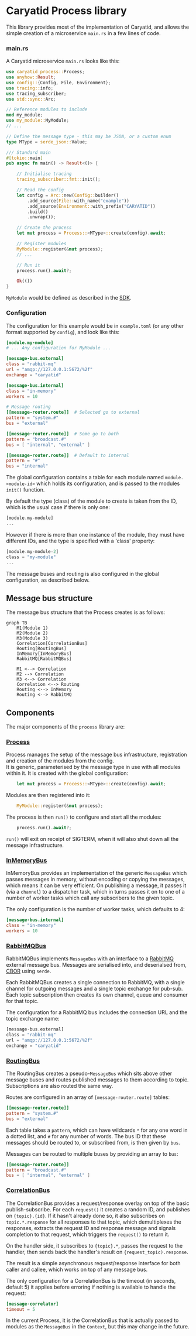 # Caryatid Process library

This library provides most of the implementation of Caryatid, and allows the simple creation of a microservice `main.rs` in a few lines of code.

### main.rs
A Caryatid microservice `main.rs` looks like this:

```rust
use caryatid_process::Process;
use anyhow::Result;
use config::{Config, File, Environment};
use tracing::info;
use tracing_subscriber;
use std::sync::Arc;

// Reference modules to include
mod my_module;
use my_module::MyModule;
// ...

// Define the message type - this may be JSON, or a custom enum
type MType = serde_json::Value;

/// Standard main
#[tokio::main]
pub async fn main() -> Result<()> {

    // Initialise tracing
    tracing_subscriber::fmt::init();

    // Read the config
    let config = Arc::new(Config::builder()
        .add_source(File::with_name("example"))
        .add_source(Environment::with_prefix("CARYATID"))
        .build()
        .unwrap());

    // Create the process
    let mut process = Process::<MType>::create(config).await;

    // Register modules
    MyModule::register(&mut process);
    // ...

    // Run it
    process.run().await?;

    Ok(())
}
```

`MyModule` would be defined as described in the [SDK](../sdk).

### Configuration

The configuration for this example would be in `example.toml` (or any other format supported by `config`), and look like this:

```toml
[module.my-module]
# ... Any configuration for MyModule ...

[message-bus.external]
class = "rabbit-mq"
url = "amqp://127.0.0.1:5672/%2f"
exchange = "caryatid"

[message-bus.internal]
class = "in-memory"
workers = 10

# Message routing
[[message-router.route]]  # Selected go to external
pattern = "system.#"
bus = "external"

[[message-router.route]]  # Some go to both
pattern = "broadcast.#"
bus = [ "internal", "external" ]

[[message-router.route]]  # Default to internal
pattern = "#"
bus = "internal"
```

The global configuration contains a table for each module named `module.<module-id>` which holds its configuration, and is passed
to the modules `init()` function.

By default the type (class) of the module to create is taken from the ID, which is the usual case if there is only one:

```rust
[module.my-module]
...
```

However if there is more than one instance of the module, they must have different IDs, and the type is specified with a 'class' property:

```rust
[module.my-module-2]
class = "my-module"
... 
```

The message buses and routing is also configured in the global configuration, as described below.

## Message bus structure

The message bus structure that the Process creates is as follows:

```mermaid
graph TB
    M1(Module 1)
    M2(Module 2)
    M3(Module 3)
    Correlation[CorrelationBus]
    Routing[RoutingBus]
    InMemory[InMemoryBus]
    RabbitMQ[RabbitMQBus]

    M1 <--> Correlation
    M2 --> Correlation
    M3 <--> Correlation
    Correlation <--> Routing
    Routing <--> InMemory
    Routing <--> RabbitMQ
```

## Components

The major components of the `process` library are:

### [Process](src/process.rs)

Process manages the setup of the message bus infrastructure, registration and creation of the modules from the config.  
It is generic, parameterised by the message type in use with all modules within it.  It is created with the global configuration:

```rust
    let mut process = Process::<MType>::create(config).await;
```

Modules are then registered into it:

```rust
    MyModule::register(&mut process);
```

The process is then `run()` to configure and start all the modules:

```rust
    process.run().await?;
```

`run()` will exit on receipt of SIGTERM, when it will also shut down all the message infrastructure.

### [InMemoryBus](src/in_memory_bus.rs)

InMemoryBus provides an implementation of the generic `MessageBus` which passes messages in memory, 
without encoding or copying the messages, which means it can be very efficient.  On publishing a
message, it passes it (via a `channel`) to a dispatcher task, which in turns passes it on to one
of a number of worker tasks which call any subscribers to the given topic.

The only configuration is the number of worker tasks, which defaults to 4:

```toml
[message-bus.internal]
class = "in-memory"
workers = 10
```

### [RabbitMQBus](src/rabbit_mq_bus.rs)

RabbitMQBus implements `MessageBus` with an interface to a [RabbitMQ](https://www.rabbitmq.com/) external
message bus.  Messages are serialised into, and deserialsed from, [CBOR](https://cbor.io) using `serde`.

Each RabbitMQBus creates a single connection to RabbitMQ, with a single channel for outgoing messages
and a single topic exchange for pub-sub.  Each topic subscription then creates its own channel, queue and
consumer for that topic.

The configuration for a RabbitMQ bus includes the connection URL and the topic exchange name:

```rust
[message-bus.external]
class = "rabbit-mq"
url = "amqp://127.0.0.1:5672/%2f"
exchange = "caryatid"
```

### [RoutingBus](src/routing_bus.rs)

The RoutingBus creates a pseudo-`MessageBus` which sits above other message buses and routes published messages to them
according to topic.  Subscriptions are also routed the same way.

Routes are configured in an array of `[message-router.route]` tables:

```toml
[[message-router.route]]
pattern = "system.#"
bus = "external"
```

Each table takes a `pattern`, which can have wildcards `*` for any one word in a dotted list, and `#` for any number of words.
The bus ID that these messages should be routed to, or subscribed from, is then given by `bus`.

Messages can be routed to multiple buses by providing an array to `bus`:

```toml
[[message-router.route]]
pattern = "broadcast.#"
bus = [ "internal", "external" ]
```

### [CorrelationBus](src/colleration_bus.rs)

The CorrelationBus provides a request/response overlay on top of the basic publish-subscribe.  For each `request()` it
creates a random ID, and publishes on `{topic}.{id}`.  If it hasn't already done so, it also subscribes on `topic.*.response`
for all responses to that topic, which demultiplexes the responses, extracts the request ID and response message 
and signals completion to that request, which triggers the `request()` to return it.

On the handler side, it subscribes to `{topic}.*`, passes the request to the handler, then sends back the handler's result
on `{request_topic).response`.

The result is a simple asynchronous request/response interface for both caller and callee, which works on top of any message bus.

The only configuration for a CorrelationBus is the timeout (in seconds, default 5) it applies before erroring if nothing is available to
handle the request:

```toml
[message-correlator]
timeout = 5
```

In the current Process, it is the CorrelationBus that is actually passed to modules as the `MessageBus` in the `Context`, but this may change in the future.

